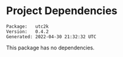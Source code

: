 # Project Dependencies
    Package:   utc2k
    Version:   0.4.2
    Generated: 2022-04-30 21:32:32 UTC

This package has no dependencies.
